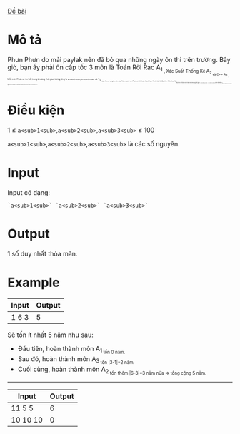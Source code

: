 [Đề bài](https://atcoder.jp/contests/ABC103/tasks/abc103_a)

# Mô tả
Phưn Phưn do mải paylak nên đã bỏ qua những ngày ôn thi trên trường. Bây giờ, bạn ấy phải ôn cấp tốc 3 môn là Toán Rời Rạc A<sub>1<sub> , Xác Suất Thống Kê A<sub>2<sub> và C++ A<sub>3<sub> . Mỗi môn Phưn sẽ ôn hết trong khoảng thời gian tương ứng là `a<sub>1<sub>`, `b<sub>2<sub>` và 'c<sub>3<sub>' năm. Do có sự giúp sức của "thần dược" nên Phưn có thể hoàn thành luôn 1 môn bất kì đầu tiên . Môn học A<sub>j<sub> tiếp theo sẽ được hoàn thành với khoảng thời gian = |`a<sub>j<sub>` - `a<sub>i<sub>`| năm với môn A<sub>i<sub> là môn đã được hoàn thành ngay trước đó. Hãy tính xem Phưn Phưn mất mấy năm để ôn hết được tất cả các môn nhé ^^
  
# Điều kiện
1 ≤ `a<sub>1<sub>`,`a<sub>2<sub>`,`a<sub>3<sub>` ≤ 100

`a<sub>1<sub>`,`a<sub>2<sub>`,`a<sub>3<sub>` là các số nguyên.
  
# Input
Input có dạng:
```
`a<sub>1<sub>` `a<sub>2<sub>` `a<sub>3<sub>`
```

# Output
1 số duy nhất thỏa mãn.

# Example
|Input|Output|
|-|-|
|1 6 3|5|

Sẽ tốn ít nhất 5 năm như sau:
- Đầu tiên, hoàn thành môn A<sub>1<sub> tốn 0 năm.
- Sau đó, hoàn thành môn A<sub>3<sub> tốn |3-1|=2 năm.
- Cuối cùng, hoàn thành môn A<sub>2<sub> tốn thêm |6-3|=3 năm nữa => tổng cộng 5 năm.
-----------------------------
  
|Input|Output|
|-|-|
|11 5 5|6|
|10 10 10|0|
